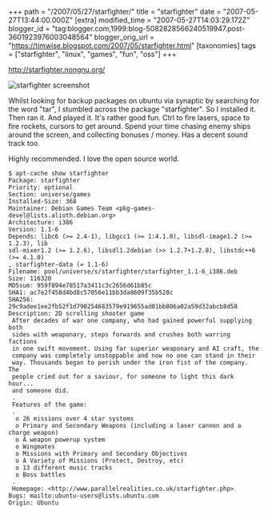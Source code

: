 +++
path = "/2007/05/27/starfighter/"
title = "starfighter"
date = "2007-05-27T13:44:00.000Z"
[extra]
modified_time = "2007-05-27T14:03:29.172Z"
blogger_id = "tag:blogger.com,1999:blog-5082828566240519947.post-3601923976003048564"
blogger_orig_url = "https://timwise.blogspot.com/2007/05/starfighter.html"
[taxonomies]
tags = ["starfighter", "linux", "games", "fun", "oss"]
+++

<http://starfighter.nongnu.org/>

![starfighter screenshot](http://starfighter.nongnu.org/images/screenshot2.png)

Whilst looking for backup packages on ubuntu via synaptic by searching for the word "tar", I stumbled across the package "starfighter". So I installed it. Then ran it. And played it. It's rather good fun. Ctrl to fire lasers, space to fire rockets, cursors to get around. Spend your time chasing enemy ships around the screen, and collecting bonuses / money. Has a decent sound track too.

Highly recommended. I love the open source world.


```
$ apt-cache show starfighter
Package: starfighter
Priority: optional
Section: universe/games
Installed-Size: 368
Maintainer: Debian Games Team <pkg-games-devel@lists.alioth.debian.org>
Architecture: i386
Version: 1.1-6
Depends: libc6 (>= 2.4-1), libgcc1 (>= 1:4.1.0), libsdl-image1.2 (>= 1.2.3), lib
sdl-mixer1.2 (>= 1.2.6), libsdl1.2debian (>> 1.2.7+1.2.8), libstdc++6 (>= 4.1.0)
, starfighter-data (= 1.1-6)
Filename: pool/universe/s/starfighter/starfighter_1.1-6_i386.deb
Size: 116320
MD5sum: 959f894e78517a3411c3c2656d61b85c
SHA1: ac7e2f458d4bd8c57056e11bb3da8609f35b528c
SHA256: 29c9adee1ee2fb52f1d790254683579e919655ad01bb806a02a59d32abcb8d58
Description: 2D scrolling shooter game
 After decades of war one company, who had gained powerful supplying both
 sides with weaponary, steps forwards and crushes both warring factions
 in one swift movement. Using far superior weaponary and AI craft, the
 company was completely unstoppable and now no one can stand in their
 way. Thousands began to perish under the iron fist of the company. The
 people cried out for a saviour, for someone to light this dark hour...
 and someone did.
 .
 Features of the game:
 .
  o 26 missions over 4 star systems
  o Primary and Secondary Weapons (including a laser cannon and a charge weapon)
  o A weapon powerup system
  o Wingmates
  o Missions with Primary and Secondary Objectives
  o A Variety of Missions (Protect, Destroy, etc)
  o 13 different music tracks
  o Boss battles
 .
 Homepage: <http://www.parallelrealities.co.uk/starfighter.php>
Bugs: mailto:ubuntu-users@lists.ubuntu.com
Origin: Ubuntu
```
